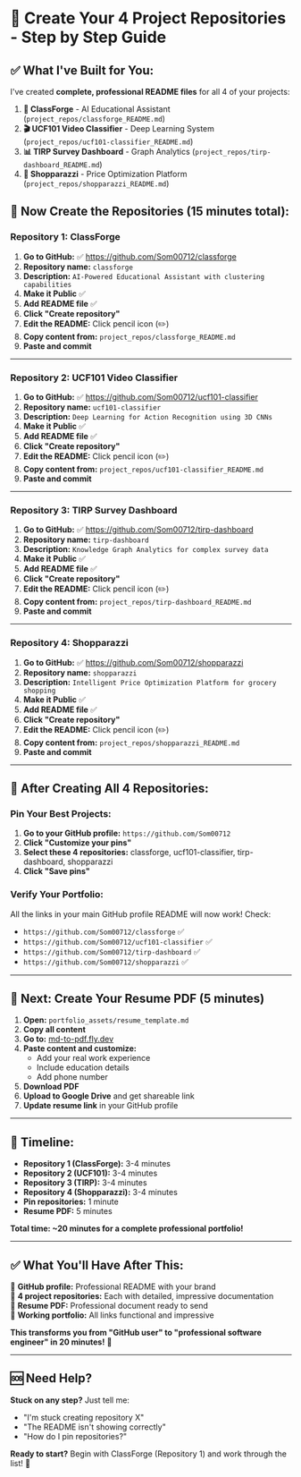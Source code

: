# 🚀 Create Your 4 Project Repositories - Step by Step Guide

## ✅ **What I've Built for You:**

I've created **complete, professional README files** for all 4 of your projects:

1. **🤖 ClassForge** - AI Educational Assistant (`project_repos/classforge_README.md`)
2. **🎬 UCF101 Video Classifier** - Deep Learning System (`project_repos/ucf101-classifier_README.md`)  
3. **📊 TIRP Survey Dashboard** - Graph Analytics (`project_repos/tirp-dashboard_README.md`)
4. **🛒 Shopparazzi** - Price Optimization Platform (`project_repos/shopparazzi_README.md`)

## 🎯 **Now Create the Repositories (15 minutes total):**

### **Repository 1: ClassForge**

1. **Go to GitHub:** ✅ https://github.com/Som00712/classforge
2. **Repository name:** `classforge`
3. **Description:** `AI-Powered Educational Assistant with clustering capabilities`
4. **Make it Public** ✅
5. **Add README file** ✅
6. **Click "Create repository"**
7. **Edit the README:** Click pencil icon (✏️)
8. **Copy content from:** `project_repos/classforge_README.md`
9. **Paste and commit**

---

### **Repository 2: UCF101 Video Classifier**

1. **Go to GitHub:** ✅ https://github.com/Som00712/ucf101-classifier
2. **Repository name:** `ucf101-classifier`
3. **Description:** `Deep Learning for Action Recognition using 3D CNNs`
4. **Make it Public** ✅
5. **Add README file** ✅
6. **Click "Create repository"**
7. **Edit the README:** Click pencil icon (✏️)
8. **Copy content from:** `project_repos/ucf101-classifier_README.md`
9. **Paste and commit**

---

### **Repository 3: TIRP Survey Dashboard**

1. **Go to GitHub:** ✅ https://github.com/Som00712/tirp-dashboard
2. **Repository name:** `tirp-dashboard`
3. **Description:** `Knowledge Graph Analytics for complex survey data`
4. **Make it Public** ✅
5. **Add README file** ✅
6. **Click "Create repository"**
7. **Edit the README:** Click pencil icon (✏️)
8. **Copy content from:** `project_repos/tirp-dashboard_README.md`
9. **Paste and commit**

---

### **Repository 4: Shopparazzi**

1. **Go to GitHub:** ✅ https://github.com/Som00712/shopparazzi
2. **Repository name:** `shopparazzi`
3. **Description:** `Intelligent Price Optimization Platform for grocery shopping`
4. **Make it Public** ✅
5. **Add README file** ✅
6. **Click "Create repository"**
7. **Edit the README:** Click pencil icon (✏️)
8. **Copy content from:** `project_repos/shopparazzi_README.md`
9. **Paste and commit**

---

## 🎉 **After Creating All 4 Repositories:**

### **Pin Your Best Projects:**
1. **Go to your GitHub profile:** `https://github.com/Som00712`
2. **Click "Customize your pins"**
3. **Select these 4 repositories:** classforge, ucf101-classifier, tirp-dashboard, shopparazzi
4. **Click "Save pins"**

### **Verify Your Portfolio:**
All the links in your main GitHub profile README will now work! Check:
- `https://github.com/Som00712/classforge` ✅
- `https://github.com/Som00712/ucf101-classifier` ✅  
- `https://github.com/Som00712/tirp-dashboard` ✅
- `https://github.com/Som00712/shopparazzi` ✅

---

## 📄 **Next: Create Your Resume PDF (5 minutes)**

1. **Open:** `portfolio_assets/resume_template.md`
2. **Copy all content**
3. **Go to:** [md-to-pdf.fly.dev](https://md-to-pdf.fly.dev/)
4. **Paste content and customize:**
   - Add your real work experience
   - Include education details
   - Add phone number
5. **Download PDF**
6. **Upload to Google Drive** and get shareable link
7. **Update resume link** in your GitHub profile

---

## 🎯 **Timeline:**

- **Repository 1 (ClassForge):** 3-4 minutes
- **Repository 2 (UCF101):** 3-4 minutes  
- **Repository 3 (TIRP):** 3-4 minutes
- **Repository 4 (Shopparazzi):** 3-4 minutes
- **Pin repositories:** 1 minute
- **Resume PDF:** 5 minutes

**Total time: ~20 minutes for a complete professional portfolio!**

---

## ✅ **What You'll Have After This:**

🌟 **GitHub profile:** Professional README with your brand  
📁 **4 project repositories:** Each with detailed, impressive documentation  
📄 **Resume PDF:** Professional document ready to send  
🔗 **Working portfolio:** All links functional and impressive  

**This transforms you from "GitHub user" to "professional software engineer" in 20 minutes!** 🚀

---

## 🆘 **Need Help?**

**Stuck on any step?** Just tell me:
- "I'm stuck creating repository X"
- "The README isn't showing correctly"  
- "How do I pin repositories?"

**Ready to start?** Begin with ClassForge (Repository 1) and work through the list! 💪 
